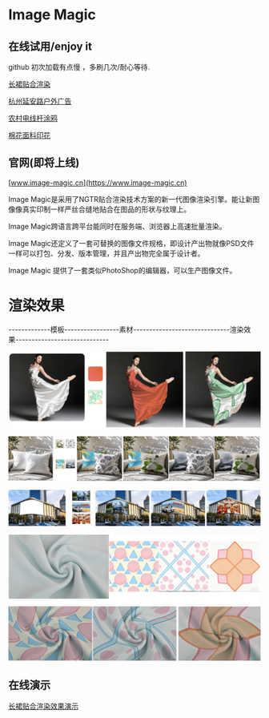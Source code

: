 # Image Magic


## 在线试用/enjoy it

github 初次加载有点慢 ，多刷几次/耐心等待.

[长裙贴合渲染](https://wuchao123.github.io/image-magic/pages/demos/long_skirt_smooth.html)


[杭州延安路户外广告](https://wuchao123.github.io/image-magic/pages/demos/hz_yan_an_road_outdoor_advertising.html)


[农村电线杆涂鸦](https://wuchao123.github.io/image-magic/pages/demos/graffiti_on_utility_poles.html)


[棉花面料印花](https://wuchao123.github.io/image-magic/pages/demos/fabric_cotton_white.html)




## 官网(即将上线)
[www.image-magic.cn](https://www.image-magic.cn)

Image Magic是采用了NGTR贴合渲染技术方案的新一代图像渲染引擎。能让新图像像真实印制一样严丝合缝地贴合在图品的形状与纹理上。

Image Magic跨语言跨平台能同时在服务端、浏览器上高速批量渲染。

Image Magic还定义了一套可替换的图像文件规格，即设计产出物就像PSD文件一样可以打包、分发、版本管理，并且产出物完全属于设计者。

Image Magic 提供了一套类似PhotoShop的编辑器，可以生产图像文件。


# 渲染效果

-------------模板-----------------素材------------------------------渲染效果-----------------------------

[![Image-Magic](/assets/images/cases/demo_长裙_滑.png)](/assets/images/cases/demo_长裙_滑.png)

[![Image-Magic](/assets/images/cases/抱枕_前后片.png)](/assets/images/cases/抱枕_前后片.png)


[![Image-Magic](/assets/images/cases/广告牌.png)](/assets/images/cases/广告牌.png)

[![Image-Magic](/assets/images/cases/面料_面白.png)](/assets/images/cases/面料_面白.png)


## 在线演示

[长裙贴合渲染效果演示](https://wuchao123.github.io/image-magic/pages/demos/long_skirt_smooth.html)





